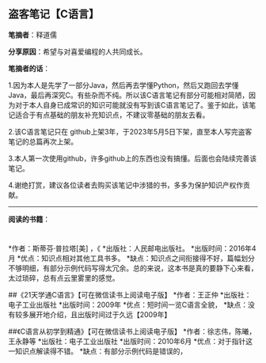 ## 盗客笔记【C语言】

**笔摘者**：释道儒

**分享原因**：希望与对喜爱编程的人共同成长。

**笔摘者的话**：

1.因为本人是先学了一部分Java，然后再去学懂Python，然后又跑回去学懂Java，最后再深究C。有些杂而不纯。所以该C语言笔记有部分可能相对简陋，因为对于本人自身已成常识的知识可能就没有写到该C语言笔记了。鉴于如此，该笔记适合于有点基础的朋友补充知识点，不建议零基础的朋友去看。

2.该C语言笔记只在 github上架3年，于2023年5月5日下架，直至本人写完盗客笔记的总篇再次上架。

3.本人第一次使用github，许多github上的东西也没有搞懂。后面也会陆续完善该笔记。

4.谢绝打赏，建议各位读者去购买该笔记中涉猎的书，多多为保护知识产权作贡献。

-------

**阅读的书籍**：
#
*作者：斯蒂芬·普拉塔[美] ，《
*出版社：人民邮电出版社。
*出版时间：2016年4月
*优点：知识点相对其他工具书多。
*缺点：知识点之间衔接得不好，篇幅划分不够明细，有部分示例代码写得太冗余。总的来说，这本书是真的要静下心来看，太过琐碎，总有点云里雾里的感觉。


##《21天学通C语言》【可在微信读书上阅读电子版】
*作者：王正仲
*出版社：电子工业出版社
*出版时间：2009年
*优点：短时间一览C语言全貌，
*缺点：没有较多展开地介绍，且出版时间过于久远【2009年】


##《C语言从初学到精通》【可在微信读书上阅读电子版】
*作者：徐志伟，陈曦，王永静等
*出版社：电子工业出版社
*出版时间：2010年6月
*优点：对于指针这一知识点解读得不错。
*缺点：有部分示例代码是错误的，

